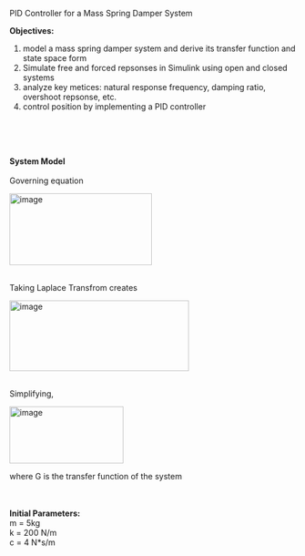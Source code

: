 PID Controller for a Mass Spring Damper System<br>


**Objectives:**
   1) model a mass spring damper system and derive its transfer function and state space form
   2) Simulate free and forced repsonses in Simulink using open and closed systems
   3) analyze key metices: natural response frequency, damping ratio, overshoot repsonse, etc.
   4) control position by implementing a PID controller<br>
	 
<br>
<br>
<br>

**System Model**<br>
<br>
Governing equation

<img width="250" height="126" alt="image" src="https://github.com/user-attachments/assets/61aa27fc-1c5c-4792-9c02-8f281fe84646" />
<br>
<br>

Taking Laplace Transfrom creates

<img width="315" height="124" alt="image" src="https://github.com/user-attachments/assets/4a9a7c15-cf5e-45d7-b744-a78ae518fa1e" />
<br>
<br>

 Simplifying, 
 
<img width="200" height="100" alt="image" src="https://github.com/user-attachments/assets/37e7d7f9-b1f1-48fd-b643-ef1771d63a67" />

where G is the transfer function of the system
<br>
<br>
<br>

**Initial Parameters:**<br>
m = 5kg<br>
k = 200 N/m<br>
c = 4 N*s/m<br>




